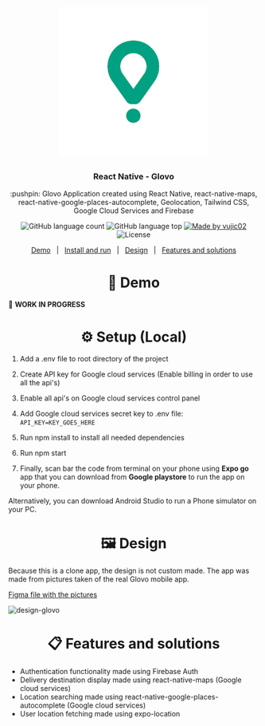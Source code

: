 <h1 align="center">
    <img src="./assets/images/glovo-logo3-transparent.png"
    width="300px"
    alt="Logo" />
</h1>

<h3 align="center">
  React Native - Glovo 
</h3>


<p align="center">
  :pushpin: Glovo Application created using React Native, react-native-maps, react-native-google-places-autocomplete, Geolocation, Tailwind CSS, Google Cloud Services and Firebase
</p>

<p align="center">
  <img alt="GitHub language count" src="https://img.shields.io/github/languages/count/vujic02/glovo-clone.svg?color=00A83A">

  <img alt="GitHub language top" src="https://img.shields.io/github/languages/top/vujic02/glovo-clone.svg?color=00A83A">

  <a href="https://www.nikolavujic.com/">
    <img alt="Made by vujic02" src="https://img.shields.io/badge/made%20by-vujic02-00A83A">
  </a>

  <img alt="License" src="https://img.shields.io/badge/license-MIT-00A83A">
</p>

<p align="center">
  <a href="#demo">Demo</a>&nbsp;&nbsp;&nbsp;|&nbsp;&nbsp;&nbsp;<a href="#setup">Install and run</a>&nbsp;&nbsp;&nbsp;|&nbsp;&nbsp;&nbsp;<a href="#design">Design</a>&nbsp;&nbsp;&nbsp;|&nbsp;&nbsp;&nbsp;<a href="#features-and-solutions">Features and solutions</a>
</p>

<h1 align="center" id="demo"> 📱 Demo</h1>

🚧 **WORK IN PROGRESS**

<h1 align="center" id="setup"> ⚙️ Setup (Local)</h1>

1. Add a .env file to root directory of the project

2. Create API key for Google cloud services (Enable billing in order to use all the api's)

3. Enable all api's on Google cloud services control panel

4. Add Google cloud services secret key to .env file: \
`API_KEY=KEY_GOES_HERE`

5. Run npm install to install all needed dependencies

6. Run npm start

7. Finally, scan bar the code from terminal on your phone using **Expo go** app that you can download from **Google playstore** to run the app on your phone.

Alternatively, you can download Android Studio to run a Phone simulator on your PC.

<h1 align="center" id="design"> 🖼️ Design</h1>

Because this is a clone app, the design is not custom made. The app was made from pictures taken of the real Glovo mobile app.

[Figma file with the pictures](https://www.figma.com/file/TIBcPWcKM7KNEeV6gC6i8O/Glovo-clone?node-id=0%3A1&t=DOAcaoXn7QgBxXbo-1)

![design-glovo](https://user-images.githubusercontent.com/69008848/213936422-63817001-4159-45b1-9936-659ab32724d2.png)

<h1 align="center" id="features-and-solutions"> 📋 Features and solutions</h1>

- Authentication functionality made using Firebase Auth
- Delivery destination display made using react-native-maps (Google cloud services) 
- Location searching made using react-native-google-places-autocomplete (Google cloud services)
- User location fetching made using expo-location


